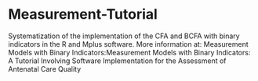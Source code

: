 # Measurement-Tutorial

Systematization of the implementation of the CFA and BCFA with binary indicators in the R and Mplus software. More information at: Measurement Models with Binary Indicators:Measurement Models with Binary Indicators: A Tutorial Involving Software Implementation for the Assessment of Antenatal Care Quality

